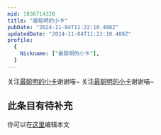 ```yaml
---
mid: 1836714320
title: "最聪明的小卡"
pubDate: "2024-11-04T11:22:10.408Z"
updatedDate: "2024-11-04T11:22:10.408Z"
profile:
  {
    Nickname: ["最聪明的小卡"],
  }
---
```


关注[最聪明的小卡](https://space.bilibili.com/1836714320)谢谢喵~ 关注[最聪明的小卡](https://space.bilibili.com/1836714320)谢谢喵~

## 此条目有待补充
你可以在[这里](https://github.com/Yuhanawa/VTuber.ICU/edit/master/src/content/v/最聪明的小卡/index.md)编辑本文
